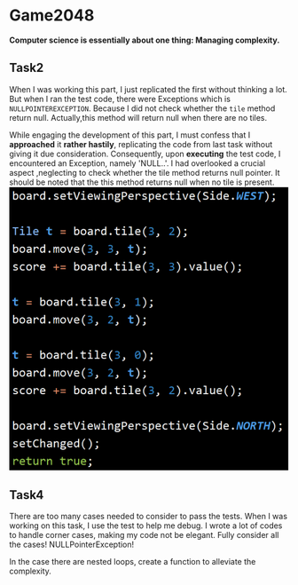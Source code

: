 # Game2048
**Computer science is essentially about one thing: Managing complexity.** 
## Task2
When I was working this part, I just replicated the first 
without thinking a lot. But when I ran the test code, there 
were Exceptions which is `NULLPOINTEREXCEPTION`. Because I 
did not check whether the `tile` method return null. Actually,this
method will return null when there are no tiles.

While engaging the development of this part, I must confess that I 
**approached** it **rather hastily**, replicating the code from last task 
without giving it due consideration. Consequently, upon **executing** 
the test code, I encountered an Exception, namely 'NULL..'. I had 
overlooked a crucial aspect ,neglecting to check whether the tile method
returns null pointer. It should be noted that the this method returns null
when no tile is present.
![img.png](img.png)

## Task4
There are too many cases needed to consider to pass the tests. When I was 
working on this task, I use the test to help me debug. I wrote a lot of 
codes to handle corner cases, making my code not be elegant.
Fully consider all the cases!
NULLPointerException!

In the case there are nested loops, create a function to alleviate the 
complexity. 